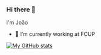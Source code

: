 ### Hi there 👋
I'm João
- 🔭 I’m currently working at FCUP

[![My GitHub stats](https://github-readme-stats.vercel.app/api?username=micoman987&show_icons=true&theme=merko&hide_rank=true)](https://github.com/anuraghazra/github-readme-stats)

<!-- [![Top Langs](https://github-readme-stats.vercel.app/api/top-langs/?username=micoman987)](https://github.com/anuraghazra/github-readme-stats)
-->
<!--
**MicoMan987/MicoMan987** is a ✨ _special_ ✨ repository because its `README.md` (this file) appears on your GitHub profile.

Here are some ideas to get you started:

- 🌱 I’m currently learning ...
- 👯 I’m looking to collaborate on ...
- 🤔 I’m looking for help with ...
- 💬 Ask me about ...
- 📫 How to reach me: ...
- 😄 Pronouns: ...
- ⚡ Fun fact: ...
-->
